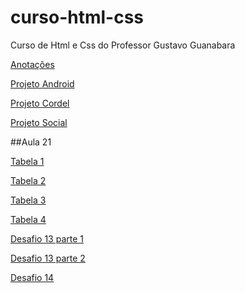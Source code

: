 # curso-html-css
 Curso de Html e Css do Professor Gustavo Guanabara

[Anotações](https://brunnohm2.github.io/curso-html-css/anotacoes.html)

[Projeto Android](https://brunnohm2.github.io/curso-html-css-projeto-android/)

[Projeto Cordel](https://brunnohm2.github.io/curso-html-css-projeto-cordel/)

[Projeto Social](https://brunnohm2.github.io/curso-html-css-projeto-social/)

##Aula 21

[Tabela 1](https://brunnohm2.github.io/curso-html-css/html/exercicios/ex023/tabela001.html)

[Tabela 2](https://brunnohm2.github.io/curso-html-css/html/exercicios/ex023/tabela002.html)

[Tabela 3](https://brunnohm2.github.io/curso-html-css/html/exercicios/ex023/tabela003.html)

[Tabela 4](https://brunnohm2.github.io/curso-html-css/html/exercicios/ex023/tabela004.html)

[Desafio 13 parte 1](https://brunnohm2.github.io/curso-html-css/html/desafio/desafio13/desafio-13-01.html)

[Desafio 13 parte 2](https://brunnohm2.github.io/curso-html-css/html/desafio/desafio13/desafio-13-02.html)

[Desafio 14](https://brunnohm2.github.io/curso-html-css/html/desafio/desafio14/)

